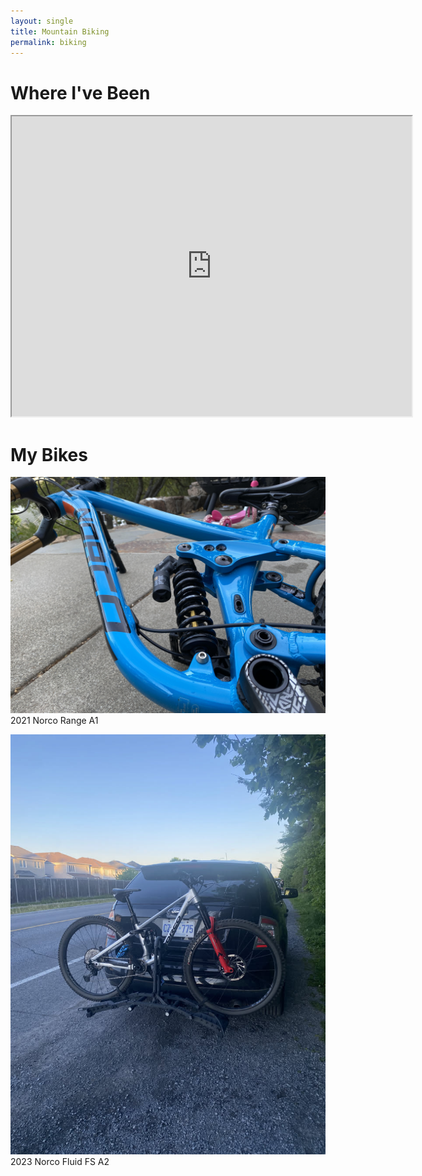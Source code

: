 ```yaml
---
layout: single
title: Mountain Biking
permalink: biking
---
```

# Where I've Been
<iframe src="https://www.google.com/maps/d/embed?mid=1Abh_Uas-arP_KeqQ-Ck_tjg27UpTino&ehbc=2E312F" width="640" height="480"></iframe>

# My Bikes
![2021 Norco Range A1](../assets/bike.jpg "2021 Norco Range A1")
2021 Norco Range A1

![2023 Norco Fluid FS A2](../assets/Norco_Fluid.jpg "2023 Norco Fluid FS A2")
2023 Norco Fluid FS A2